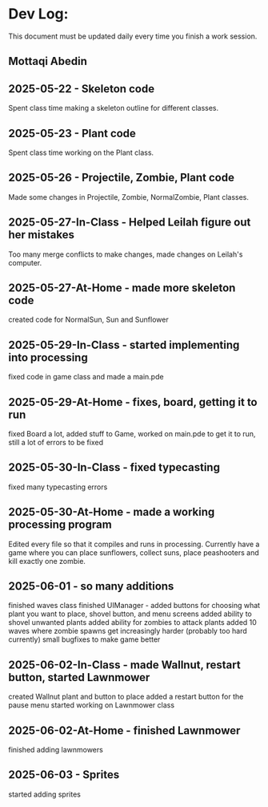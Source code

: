 # Dev Log:

This document must be updated daily every time you finish a work session.

## Mottaqi Abedin

## 2025-05-22 - Skeleton code
Spent class time making a skeleton outline for different classes.

## 2025-05-23 - Plant code
Spent class time working on the Plant class.

## 2025-05-26 - Projectile, Zombie, Plant code
Made some changes in Projectile, Zombie, NormalZombie, Plant classes.

## 2025-05-27-In-Class - Helped Leilah figure out her mistakes
Too many merge conflicts to make changes, made changes on Leilah's computer.

## 2025-05-27-At-Home - made more skeleton code
created code for NormalSun, Sun and Sunflower

## 2025-05-29-In-Class - started implementing into processing
fixed code in game class and made a main.pde

## 2025-05-29-At-Home - fixes, board, getting it to run
fixed Board a lot, added stuff to Game, worked on main.pde to get it to run, still a lot of errors to be fixed

## 2025-05-30-In-Class - fixed typecasting
fixed many typecasting errors

## 2025-05-30-At-Home - made a working processing program
Edited every file so that it compiles and runs in processing. Currently have a game where you can place sunflowers, collect suns, place peashooters and kill exactly one zombie.

## 2025-06-01 - so many additions
finished waves class
finished UIManager - added buttons for choosing what plant you want to place, shovel button, and menu screens
added ability to shovel unwanted plants
added ability for zombies to attack plants
added 10 waves where zombie spawns get increasingly harder (probably too hard currently)
small bugfixes to make game better

## 2025-06-02-In-Class - made Wallnut, restart button, started Lawnmower
created Wallnut plant and button to place
added a restart button for the pause menu
started working on Lawnmower class

## 2025-06-02-At-Home - finished Lawnmower
finished adding lawnmowers

## 2025-06-03 - Sprites
started adding sprites
